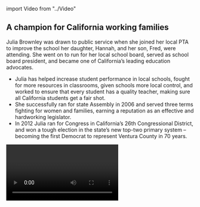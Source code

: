 import Video from "../Video"

## A champion for California working families

Julia Brownley was drawn to public service when she joined her local PTA to improve the school her daughter, Hannah, and her son, Fred, were attending. She went on to run for her local school board, served as school board president, and became one of California’s leading education advocates.

- Julia has helped increase student performance in local schools, fought for more resources in classrooms, given schools more local control, and worked to ensure that every student has a quality teacher, making sure all California students get a fair shot.
- She successfully ran for state Assembly in 2006 and served three terms fighting for women and families, earning a reputation as an effective and hardworking legislator.
- In 2012 Julia ran for Congress in California’s 26th Congressional District, and won a tough election in the state’s new top-two primary system – becoming the first Democrat to represent Ventura County in 70 years.

<Video id="5s_VeOIEgrM" />

## A fighter for expanding economic opportunity

Julia is a fierce advocate for expanding economic opportunity and creating good-paying jobs for hardworking Californians. She has dedicated her life to improving California’s schools, colleges, and universities so that all Golden State students have the opportunity to succeed in tomorrow’s economy. Julia believes it is a moral and economic imperative that we fix our broken health care system and ensure access to affordable, quality health care for all Californians. A longtime advocate for health care reform, Julia fought in the California assembly to protect Californians from rising premiums that too often pushed quality health care out of reach for working families. She is a strong advocate for women, a leader in preventing domestic violence, and a pro-choice champion fighting to ensure health insurance companies cover contraception, prenatal, and preventive care for everyone. She is also a champion for our veterans, introducing the Female Veteran Suicide Prevention Act — legislation requiring the Department of Veterans Affairs to identify mental health care and suicide prevention programs that are the most effective and result in the best outcomes among at-risk women veterans — which won overwhelming bipartisan support. “We can and we must do more to address the epidemic of suicide among our women veterans,” Julia has said.

## A must-win race in the fight for control of the House

Julia is running in a swing district where California’s top-two open primary system makes elections unpredictable. The 26th District is a perennial battleground, and it’s a top target for Republican takeover once again in 2018 as the GOP fights hard to flip it back and retain control of the House. The field of her potential challengers includes actor Antonio Sabato Jr., a dangerous extremist and Trump ally who is an outspoken proponent of building a border wall. In stark contrast, “I join millions of Americans across the country who stand firm in the resolve that our nation will be one that works for everyone — a stronger, inclusive America built around uplifting and empowering all of its citizens,” Julia has said — and we need her right where she is, continuing to fight for all California working families in the House. Julia is an alumna of the EMILY’s List Political Opportunity Program, first earning the support of the EMILY’s List community when she ran for a seat in the California state Assembly. Now, as this tough, experienced leader fights to defend a critical seat that’s a must-win for Democrats’ efforts to take back the majority, EMILY’s List is proud to stand with Julia as she continues to fight for California’s hardworking families.
